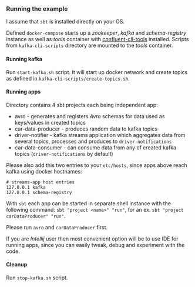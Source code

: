 ### Running the example

I assume that `sbt` is installed directly on your OS.

Defined `docker-compose` starts up a _zookeeper_, _kafka_ and _schema-registry_ instance as well as
_tools_ container with [confluent-cli-tools](https://docs.confluent.io/platform/current/installation/cli-reference.html) installed.
Scripts from `kafka-cli-scripts` directory are mounted to the _tools_ container.

#### Running kafka

Run `start-kafka.sh` script. It will start up docker network and create topics as defined in `kafka-cli-scripts/create-topics.sh`.

#### Running apps

Directory contains 4 sbt projects each being independent app:
* avro - generates and registers _Avro_ schemas for data used as keys/values in created topics
* car-data-producer - produces random data to kafka topics
* driver-notifier - kafka streams application which aggregates data from several topics, processes and produces to `driver-notifications`
* car-data-consumer - can consume data from any of created kafka topics (`driver-notifications` by default)

Please also add this two entries to your `etc/hosts`, since apps above reach kafka using docker hostnames:
```
# streams-app host entries
127.0.0.1 kafka
127.0.0.1 schema-registry
```

With `sbt` each app can be started in separate shell instance with the following command:
`sbt "project <name>" "run"`, for an ex. `sbt "project carDataProducer" "run"`.

Please run `avro` and `carDataProducer` first.

If you are _Intellij_ user then most convenient option will be to use IDE for running apps, since you can easily tweak, debug and experiment with the code.

#### Cleanup

Run `stop-kafka.sh` script.